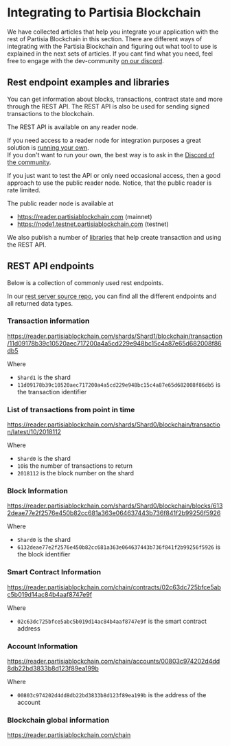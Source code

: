 # Integrating to Partisia Blockchain

We have collected articles that help you integrate your application with the rest of Partisia Blockchain in this
section.
There are different ways of integrating with the Partisia Blockchain and figuring out what tool to use is explained in
the next sets of articles. If you cant find what you need, feel free to engage with the
dev-community [on our discord](../../get-support-from-pbc-community.md).

## Rest endpoint examples and libraries

You can get information about blocks, transactions, contract state and more through the REST API.
The REST API is also be used for sending signed transactions to the blockchain.

The REST API is available on any reader node.

If you need access to a reader node for integration purposes a great solution
is [running your own](../../node-operations/run-a-reader-node.md).  
If you don't want to run your own, the best way is to ask in
the [Discord of the community](../../get-support-from-pbc-community.md).

If you just want to test the API or only need occasional access, then a good approach to use the public reader node.
Notice, that the public reader is rate limited.

The public reader node is available at

- https://reader.partisiablockchain.com (mainnet)
- https://node1.testnet.partisiablockchain.com (testnet)

We also publish a number of [libraries](../smart-contract-tools-overview.md#libraries) that help create transaction and
using the REST API.

## REST API endpoints

Below is a collection of commonly used rest endpoints.

In our [rest server source repo](https://gitlab.com/partisiablockchain/core/server), you can find all the different
endpoints and all returned data types.

### Transaction information

https://reader.partisiablockchain.com/shards/Shard1/blockchain/transaction/11d09178b39c10520aec717200a4a5cd229e948bc15c4a87e65d682008f86db5

Where

- `Shard1` is the shard
- `11d09178b39c10520aec717200a4a5cd229e948bc15c4a87e65d682008f86db5` is the transaction identifier

### List of transactions from point in time

https://reader.partisiablockchain.com/shards/Shard0/blockchain/transaction/latest/10/2018112

Where

- `Shard0` is the shard
- `10`is the number of transactions to return
- `2018112` is the block number on the shard

### Block Information

https://reader.partisiablockchain.com/shards/Shard0/blockchain/blocks/6132deae77e2f2576e450b82cc681a363e064637443b736f841f2b99256f5926

Where

- `Shard0` is the shard
- `6132deae77e2f2576e450b82cc681a363e064637443b736f841f2b99256f5926` is the block identifier

### Smart Contract Information

https://reader.partisiablockchain.com/chain/contracts/02c63dc725bfce5abc5b019d14ac84b4aaf8747e9f

Where

- `02c63dc725bfce5abc5b019d14ac84b4aaf8747e9f` is the smart contract address

### Account Information

https://reader.partisiablockchain.com/chain/accounts/00803c974202d4dd8db22bd3833b8d123f89ea199b

Where

- `00803c974202d4dd8db22bd3833b8d123f89ea199b` is the address of the account

### Blockchain global information

https://reader.partisiablockchain.com/chain

